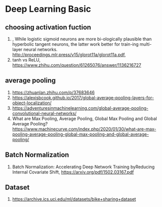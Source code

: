 
# Deep Learning Basic

## choosing activation fuction
1. <Deep Sparse Rectifier Neural Networks>, While logistic sigmoid neurons are more bi-ologically plausible than hyperbolic tangent neurons, the latter work better for train-ing multi-layer neural networks. http://proceedings.mlr.press/v15/glorot11a/glorot11a.pdf, 
2. tanh vs ReLU, https://www.zhihu.com/question/61265076/answer/1136216727 

## average pooling
1. https://zhuanlan.zhihu.com/p/37683646
2. https://alexisbcook.github.io/2017/global-average-pooling-layers-for-object-localization/
3. https://adventuresinmachinelearning.com/global-average-pooling-convolutional-neural-networks/
4. What are Max Pooling, Average Pooling, Global Max Pooling and Global Average Pooling? https://www.machinecurve.com/index.php/2020/01/30/what-are-max-pooling-average-pooling-global-max-pooling-and-global-average-pooling/


## Batch Normalization
1. Batch Normalization: Accelerating Deep Network Training byReducing Internal Covariate Shift, https://arxiv.org/pdf/1502.03167.pdf



## Dataset

1. https://archive.ics.uci.edu/ml/datasets/bike+sharing+dataset
